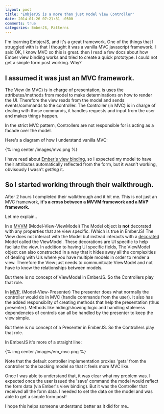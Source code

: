 ```yaml
---
layout: post
title: "EmbjerJS is a more than just Model View Controller"
date: 2014-01-26 07:21:31 -0500
comments: true
categories: EmberJS, Patterns
---
```


I'm learning EmbjerJS, and it's a great framework. One of the things that I struggled with is that I thought it was a vanilla MVC javascript framework.
I said OK, I know MVC so this is great..then I read a few docs about how Ember view binding works and tried to create a quick prototype. 
I could not get a simple form post working. Why?

## I assumed it was just an MVC framework.

The View (in MVC) is in charge of presentation, is uses the attributes/methods from model to make determinations on how to render the UI. 
Therefore the view reads from the model and sends events/commands to the controller. 
The Controller (in MVC) is in charge of dealing with those commands, it handles requests and input from the user and makes things happen.

In the strict MVC pattern, Controllers are not responsible for is acting as a facade over the model. 

Here's a diagram of how I understand vanilla MVC:

{% img center /images/mvc.png %}

I have read about [Ember's view binding](http://emberjs.com/guides/templates/binding-element-attributes/), so I expected my model to have their attributes automatically reflected from the form, but it wasn't working, obvisously I wasn't _getting_ it.

## So I started working through their walkthrough.

After 2 hours I completed their walkthrough and it hit me. This is not just an MVC framework,
**it's a cross between a MVVM framework and a MVP framework.**

Let me explain..

In a [MVVM](http://en.wikipedia.org/wiki/Model_View_ViewModel) (Model-View-ViewModel) The Model object is **not** decorated with any properties that are view specific. (Which is true in EmberJS)
The View does not interact with the Model but instead interacts with a [decorated](http://en.wikipedia.org/wiki/Decorator_pattern) Model called the ViewModel.
These decorations are UI specific to help facilate the view.
In addition to having UI specific fields, The ViewModel object can also constructed in a way that it hides away all the complexities of dealing with UIs where you have multiple models in order to render a view.
Therefore the View just needs to communitcate ViewModel and not have to know the relationships between models. 

But there is no concept of ViewModel in EmberJS. So the Controllers play that role.

In [MVP](http://en.wikipedia.org/wiki/Model%E2%80%93view%E2%80%93presenter), (Model-View-Presenter) The presenter does what normally the controller would do in MVC (handle commands from the user). 
It also has the added responsiblity of creating methods that help the presentation (thus presenter).
Methods like hiding/showing logic and handling staleness dependencies of controls can all be handled by the presenter to keep the view simple. 

But there is no concept of a Presenter in EmberJS. So the Controllers play that role.


In EmberJS it's more of a straight line:

{% img center /images/em_mvc.png %}

Note that the default controller implementation proxies 'gets' from the controller to the backing model so that it feels more MVC like.

Once I was able to understand that, it was clear what my problem was. I expected once the user issued the 'save' command the model would reflect the form data (via Ember's view binding). 
But it was the Controller that received all the form data. I needed to set the data on the model and was able to get a simple form post!

I hope this helps someone understand better as it did for me.. 
